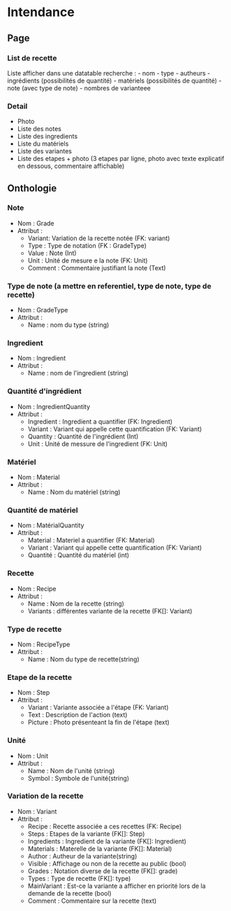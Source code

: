 # Intendance
## Page
### List de recette
Liste afficher dans une datatable
recherche :
	- nom
	- type
	- autheurs
	- ingrédients (possibilités de quantité)
	- matériels (possibilités de quantité)
	- note (avec type de note)
	- nombres de varianteee
### Detail
- Photo
- Liste des notes
- Liste des ingredients
- Liste du matériels
- Liste des variantes
- Liste des etapes + photo (3 etapes par ligne, photo avec texte explicatif en dessous, commentaire affichable)
## Onthologie
### Note
* Nom : Grade
* Attribut :
	- Variant: Variation de la recette notée (FK: variant)
	- Type : Type de notation (FK : GradeType)
	- Value : Note (Int)
	- Unit : Unité de mesure e la note (FK: Unit)
	- Comment : Commentaire justifiant la note (Text)

### Type de note (a mettre en referentiel, type de note, type de recette)
* Nom : GradeType
* Attribut : 
	- Name : nom du type (string)

### Ingredient
* Nom : Ingredient
* Attribut : 
	- Name : nom de l'ingredient (string)

### Quantité d'ingrédient
* Nom : IngredientQuantity
* Attribut : 
	- Ingredient : Ingredient a quantifier (FK: Ingredient)
	- Variant : Variant qui appelle cette quantification (FK: Variant)
	- Quantity : Quantité de l'ingrédient (Int)
	- Unit : Unité de messure de l'ingredient (FK: Unit)

### Matériel
* Nom : Material
* Attribut : 
	- Name : Nom du matériel (string)

### Quantité de matériel
* Nom : MatérialQuantity
* Attribut : 
	- Material : Materiel a quantifier (FK: Material)
	- Variant : Variant qui appelle cette quantification (FK: Variant)
	- Quantité : Quantité du matériel (int)

### Recette
* Nom : Recipe
* Attribut : 
	- Name : Nom de la recette (string)
	- Variants : différentes variante de la recette (FK[]: Variant)

### Type de recette
* Nom : RecipeType
* Attribut : 
	- Name : Nom du type de recette(string)

### Etape de la recette
* Nom : Step
* Attribut :
	- Variant : Variante associée a l'étape (FK: Variant)
	- Text : Description de l'action (text)
	- Picture : Photo présenteant la fin de l'étape (text)

### Unité
* Nom : Unit
* Attribut : 
	- Name : Nom de l'unité (string)
	- Symbol : Symbole de l'unité(string)

### Variation de la recette
* Nom : Variant
* Attribut :
	- Recipe : Recette associée a ces recettes (FK: Recipe)
	- Steps : Etapes de la variante (FK[]: Step)
	- Ingredients : Ingredient de la variante (FK[]: Ingredient)
	- Materials : Materelle de la variante (FK[]: Material)
	- Author : Autheur de la variante(string)
	- Visible : Affichage ou non de la recette au public (bool)
	- Grades : Notation diverse de la recette (FK[]: grade)
	- Types : Type de recette (FK[]: type)
	- MainVariant : Est-ce la variante a afficher en priorité lors de la demande de la recette (bool)
	- Comment : Commentaire sur la recette (text)